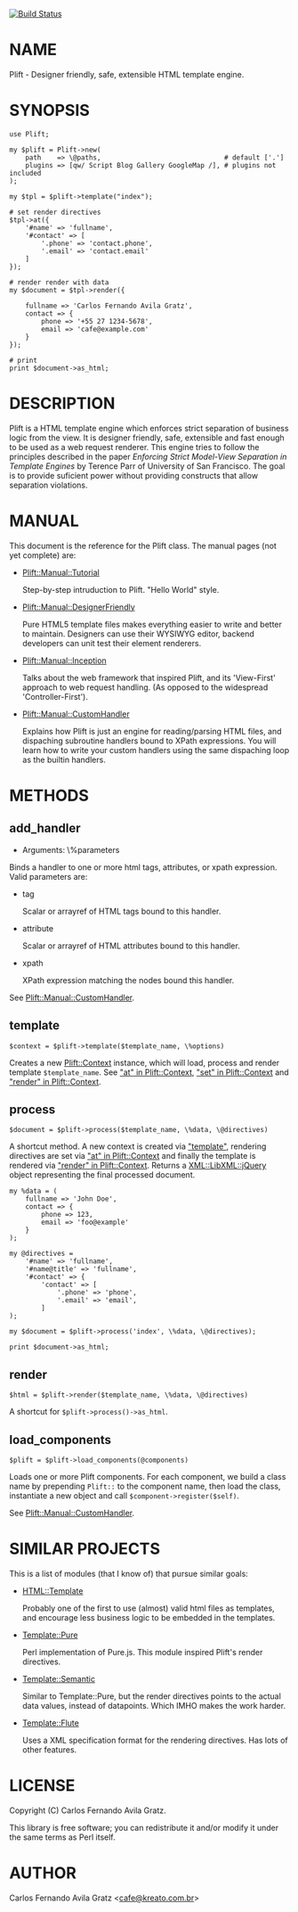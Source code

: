 [![Build Status](https://travis-ci.org/cafe01/template-plift.svg?branch=master)](https://travis-ci.org/cafe01/template-plift)
# NAME

Plift - Designer friendly, safe, extensible HTML template engine.

# SYNOPSIS

    use Plift;

    my $plift = Plift->new(
        path    => \@paths,                               # default ['.']
        plugins => [qw/ Script Blog Gallery GoogleMap /], # plugins not included
    );

    my $tpl = $plift->template("index");

    # set render directives
    $tpl->at({
        '#name' => 'fullname',
        '#contact' => [
            '.phone' => 'contact.phone',
            '.email' => 'contact.email'
        ]
    });

    # render render with data
    my $document = $tpl->render({

        fullname => 'Carlos Fernando Avila Gratz',
        contact => {
            phone => '+55 27 1234-5678',
            email => 'cafe@example.com'
        }
    });

    # print
    print $document->as_html;

# DESCRIPTION

Plift is a HTML template engine which enforces strict separation of business logic
from the view. It is designer friendly, safe, extensible and fast enough to
be used as a web request renderer. This engine tries to follow the principles
described in the paper _Enforcing Strict Model-View Separation in Template Engines_
by Terence Parr of University of San Francisco. The goal is to provide suficient
power without providing constructs that allow separation violations.

# MANUAL

This document is the reference for the Plift class. The manual pages (not yet
complete) are:

- [Plift::Manual::Tutorial](https://metacpan.org/pod/Plift::Manual::Tutorial)

    Step-by-step intruduction to Plift. "Hello World" style.

- [Plift::Manual::DesignerFriendly](https://metacpan.org/pod/Plift::Manual::DesignerFriendly)

    Pure HTML5 template files makes everything easier to write and better to maintain.
    Designers can use their WYSIWYG editor, backend developers can unit test their
    element renderers.

- [Plift::Manual::Inception](https://metacpan.org/pod/Plift::Manual::Inception)

    Talks about the web framework that inspired Plift, and its 'View-First'
    approach to web request handling. (As opposed to the widespread 'Controller-First').

- [Plift::Manual::CustomHandler](https://metacpan.org/pod/Plift::Manual::CustomHandler)

    Explains how Plift is just an engine for reading/parsing HTML files, and
    dispaching subroutine handlers bound to XPath expressions. You will learn how
    to write your custom handlers using the same dispaching loop as the builtin
    handlers.

# METHODS

## add\_handler

- Arguments: \\%parameters

Binds a handler to one or more html tags, attributes, or xpath expression.
Valid parameters are:

- tag

    Scalar or arrayref of HTML tags bound to this handler.

- attribute

    Scalar or arrayref of HTML attributes bound to this handler.

- xpath

    XPath expression matching the nodes bound this handler.

See [Plift::Manual::CustomHandler](https://metacpan.org/pod/Plift::Manual::CustomHandler).

## template

    $context = $plift->template($template_name, \%options)

Creates a new [Plift::Context](https://metacpan.org/pod/Plift::Context) instance, which will load, process and render
template `$template_name`. See ["at" in Plift::Context](https://metacpan.org/pod/Plift::Context#at), ["set" in Plift::Context](https://metacpan.org/pod/Plift::Context#set) and
["render" in Plift::Context](https://metacpan.org/pod/Plift::Context#render).

## process

    $document = $plift->process($template_name, \%data, \@directives)

A shortcut method.
A new context is created via  ["template"](#template), rendering directives are set via
["at" in Plift::Context](https://metacpan.org/pod/Plift::Context#at) and finally the template is rendered via ["render" in Plift::Context](https://metacpan.org/pod/Plift::Context#render).
Returns a [XML::LibXML::jQuery](https://metacpan.org/pod/XML::LibXML::jQuery) object representing the final processed document.

    my %data = (
        fullname => 'John Doe',
        contact => {
            phone => 123,
            email => 'foo@example'
        }
    );

    my @directives =
        '#name' => 'fullname',
        '#name@title' => 'fullname',
        '#contact' => {
            'contact' => [
                '.phone' => 'phone',
                '.email' => 'email',
            ]
    );

    my $document = $plift->process('index', \%data, \@directives);

    print $document->as_html;

## render

    $html = $plift->render($template_name, \%data, \@directives)

A shortcut for `$plift->process()->as_html`.

## load\_components

    $plift = $plift->load_components(@components)

Loads one or more Plift components. For each component, we build a class name
by prepending `Plift::` to the component name, then load the class, instantiate
a new object and call `$component->register($self)`.

See [Plift::Manual::CustomHandler](https://metacpan.org/pod/Plift::Manual::CustomHandler).

# SIMILAR PROJECTS

This is a list of modules (that I know of) that pursue similar goals:

- [HTML::Template](https://metacpan.org/pod/HTML::Template)

    Probably one of the first to use (almost) valid html files as templates, and
    encourage less business logic to be embedded in the templates.

- [Template::Pure](https://metacpan.org/pod/Template::Pure)

    Perl implementation of Pure.js. This module inspired Plift's render directives.

- [Template::Semantic](https://metacpan.org/pod/Template::Semantic)

    Similar to Template::Pure, but the render directives points to the actual data
    values, instead of datapoints. Which IMHO makes the work harder.

- [Template::Flute](https://metacpan.org/pod/Template::Flute)

    Uses a XML specification format for the rendering directives. Has lots of other
    features.

# LICENSE

Copyright (C) Carlos Fernando Avila Gratz.

This library is free software; you can redistribute it and/or modify
it under the same terms as Perl itself.

# AUTHOR

Carlos Fernando Avila Gratz &lt;cafe@kreato.com.br>
